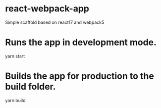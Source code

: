 # react-webpack-app
Simple scaffold based on react17 and webpack5

# Runs the app in development mode.
yarn start

# Builds the app for production to the build folder.
yarn build
